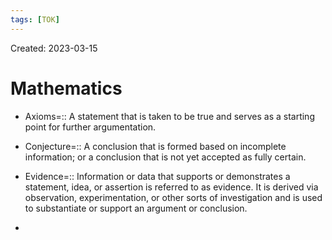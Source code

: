```yaml
---
tags: [TOK] 
---
```

Created: 2023-03-15

# Mathematics

- Axioms=:: A statement that is taken to be true and serves as a starting point for further argumentation.
<!--SR:!2024-05-19,140,150-->
- Conjecture=:: A conclusion that is formed based on incomplete information; or a conclusion that is not yet accepted as fully certain.
<!--SR:!2024-04-14,157,170-->
- Evidence=:: Information or data that supports or demonstrates a statement, idea, or assertion is referred to as evidence. It is derived via observation, experimentation, or other sorts of investigation and is used to substantiate or support an argument or conclusion.
<!--SR:!2024-04-11,155,170-->
- 